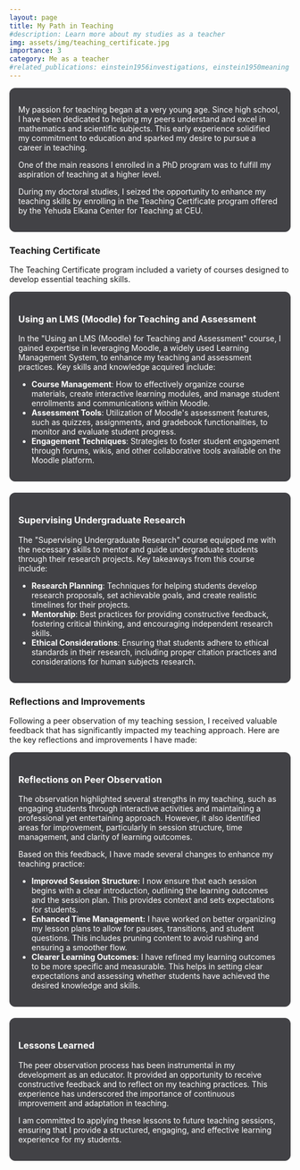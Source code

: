 ```yaml
---
layout: page
title: My Path in Teaching
#description: Learn more about my studies as a teacher
img: assets/img/teaching_certificate.jpg
importance: 3
category: Me as a teacher
#related_publications: einstein1956investigations, einstein1950meaning
---
```


<div style="background-color: #424246; border: 1px solid #424246; padding: 15px; border-radius: 10px; margin-bottom: 20px;">
  <p style="color: white;">My passion for teaching began at a very young age. Since high school, I have been dedicated to helping my peers understand and excel in mathematics and scientific subjects. This early experience solidified my commitment to education and sparked my desire to pursue a career in teaching.</p>
  <p style="color: white;">One of the main reasons I enrolled in a PhD program was to fulfill my aspiration of teaching at a higher level.</p>
  <p style="color: white;">During my doctoral studies, I seized the opportunity to enhance my teaching skills by enrolling in the Teaching Certificate program offered by the Yehuda Elkana Center for Teaching at CEU.</p>
</div>

### Teaching Certificate
The Teaching Certificate program included a variety of courses designed to develop essential teaching skills.

<div style="background-color: #424246; border: 1px solid #424246; padding: 15px; border-radius: 10px; margin-bottom: 20px;">
  <h3 style="color: white;">Using an LMS (Moodle) for Teaching and Assessment</h3>
  <p style="color: white;">In the "Using an LMS (Moodle) for Teaching and Assessment" course, I gained expertise in leveraging Moodle, a widely used Learning Management System, to enhance my teaching and assessment practices. Key skills and knowledge acquired include:</p>
  <ul style="color: white;">
    <li><strong>Course Management</strong>: How to effectively organize course materials, create interactive learning modules, and manage student enrollments and communications within Moodle.</li>
    <li><strong>Assessment Tools</strong>: Utilization of Moodle's assessment features, such as quizzes, assignments, and gradebook functionalities, to monitor and evaluate student progress.</li>
    <li><strong>Engagement Techniques</strong>: Strategies to foster student engagement through forums, wikis, and other collaborative tools available on the Moodle platform.</li>
  </ul>
</div>

<div style="background-color: #424246; border: 1px solid #424246; padding: 15px; border-radius: 10px; margin-bottom: 20px;">
  <h3 style="color: white;">Supervising Undergraduate Research</h3>
  <p style="color: white;">The "Supervising Undergraduate Research" course equipped me with the necessary skills to mentor and guide undergraduate students through their research projects. Key takeaways from this course include:</p>
  <ul style="color: white;">
    <li><strong>Research Planning</strong>: Techniques for helping students develop research proposals, set achievable goals, and create realistic timelines for their projects.</li>
    <li><strong>Mentorship</strong>: Best practices for providing constructive feedback, fostering critical thinking, and encouraging independent research skills.</li>
    <li><strong>Ethical Considerations</strong>: Ensuring that students adhere to ethical standards in their research, including proper citation practices and considerations for human subjects research.</li>
  </ul>
</div>

### Reflections and Improvements

Following a peer observation of my teaching session, I received valuable feedback that has significantly impacted my teaching approach. Here are the key reflections and improvements I have made:

<div style="background-color: #424246; border: 1px solid #424246; padding: 15px; border-radius: 10px; margin-bottom: 20px;">
  <h3 style="color: white;">Reflections on Peer Observation</h3>
  <p style="color: white;">The observation highlighted several strengths in my teaching, such as engaging students through interactive activities and maintaining a professional yet entertaining approach. However, it also identified areas for improvement, particularly in session structure, time management, and clarity of learning outcomes.</p>
  <p style="color: white;">Based on this feedback, I have made several changes to enhance my teaching practice:</p>
  <ul style="color: white;">
    <li><strong>Improved Session Structure:</strong> I now ensure that each session begins with a clear introduction, outlining the learning outcomes and the session plan. This provides context and sets expectations for students.</li>
    <li><strong>Enhanced Time Management:</strong> I have worked on better organizing my lesson plans to allow for pauses, transitions, and student questions. This includes pruning content to avoid rushing and ensuring a smoother flow.</li>
    <li><strong>Clearer Learning Outcomes:</strong> I have refined my learning outcomes to be more specific and measurable. This helps in setting clear expectations and assessing whether students have achieved the desired knowledge and skills.</li>
  </ul>
</div>

<div style="background-color: #424246; border: 1px solid #424246; padding: 15px; border-radius: 10px; margin-bottom: 20px;">
  <h3 style="color: white;">Lessons Learned</h3>
  <p style="color: white;">The peer observation process has been instrumental in my development as an educator. It provided an opportunity to receive constructive feedback and to reflect on my teaching practices. This experience has underscored the importance of continuous improvement and adaptation in teaching.</p>
  <p style="color: white;">I am committed to applying these lessons to future teaching sessions, ensuring that I provide a structured, engaging, and effective learning experience for my students.</p>
</div>
